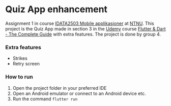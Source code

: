 # Quiz App enhancement

Assignment 1 in course
[IDATA2503 Mobile applikasjoner](https://www.ntnu.edu/studies/courses/IDATA2503#tab=omEmnet) at
[NTNU](https://www.ntnu.edu/). This project is the Quiz App made in section 3 in the
[Udemy](https://www.udemy.com/) course
[Flutter & Dart - The Complete Guide](https://www.udemy.com/course/learn-flutter-dart-to-build-ios-android-apps/?kw=flutter&src=sac)
with extra features. The project is done by group 4.

### Extra features

- Strikes
- Retry screen

### How to run

1. Open the project folder in your preferred IDE
2. Open an Android emulator or connect to an Android device etc.
3. Run the command ```flutter run```
